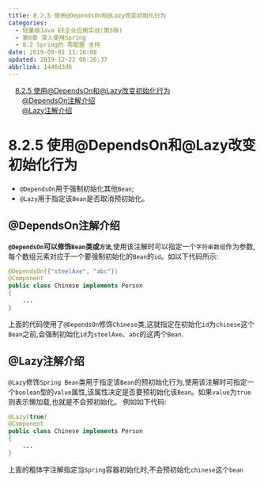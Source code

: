 ```yaml
---
title: 8.2.5 使用@DependsOn和@Lazy改变初始化行为
categories: 
  - 轻量级Java EE企业应用实战(第5版)
  - 第8章 深入使用Spring
  - 8.2 Spring的 零配置 支持
date: 2019-09-01 11:16:08
updated: 2019-12-22 08:26:37
abbrlink: 1446d3d6
---
```

<div id='my_toc'><a href="/JavaReadingNotes/1446d3d6/#8-2-5-使用@DependsOn和@Lazy改变初始化行为" class="header_1">8.2.5 使用@DependsOn和@Lazy改变初始化行为</a><br><a href="/JavaReadingNotes/1446d3d6/#@DependsOn注解介绍" class="header_2">@DependsOn注解介绍</a><br><a href="/JavaReadingNotes/1446d3d6/#@Lazy注解介绍" class="header_2">@Lazy注解介绍</a><br></div>
<style>.header_1{margin-left: 1em;}.header_2{margin-left: 2em;}.header_3{margin-left: 3em;}.header_4{margin-left: 4em;}.header_5{margin-left: 5em;}.header_6{margin-left: 6em;}</style>
<!--more-->
<script>if (navigator.platform.search('arm')==-1){document.getElementById('my_toc').style.display = 'none';}var e,p = document.getElementsByTagName('p');while (p.length>0) {e = p[0];e.parentElement.removeChild(e);}</script>

<!--end-->
<!--SSTStart-->
# 8.2.5 使用@DependsOn和@Lazy改变初始化行为 #
- `@DependsOn`用于强制初始化其他`Bean`;
- `@Lazy`用于指定该`Bean`是否取消预初始化。

## @DependsOn注解介绍 ##
**`@DependsOn`可以修饰`Bean`类或`方法`**,使用该注解时可以指定一个`字符串数组`作为参数,每个数组元素对应于一个要强制初始化的`Bean`的`id`。如以下代码所示:
```java
@DependsOn({"steelAxe", "abc"})
@Component
public class Chinese implements Person
{
    ...
}
```
上面的代码使用了`@DependsOn`修饰`Chinese`类,这就指定在初始化`id`为`chinese`这个`Bean`之前,会强制初始化`id`为`steelAxe`、`abc`的这两个`Bean`.
## @Lazy注解介绍 ##
`@Lazy`修饰`Spring Bean`类用于指定该`Bean`的预初始化行为,使用该注解时可指定一个`boolean`型的`value`属性,该属性决定是否要预初始化该`Bean`。如果`value`为`true`则表示懒加载,也就是不会预初始化。
例如如下代码:
```java
@Lazy(true)
@Component
public class Chinese implements Person
{
    ...
}
```
上面的粗体字注解指定当`Spring`容器初始化时,不会预初始化`chinese`这个`bean`
<!--SSTStop-->

